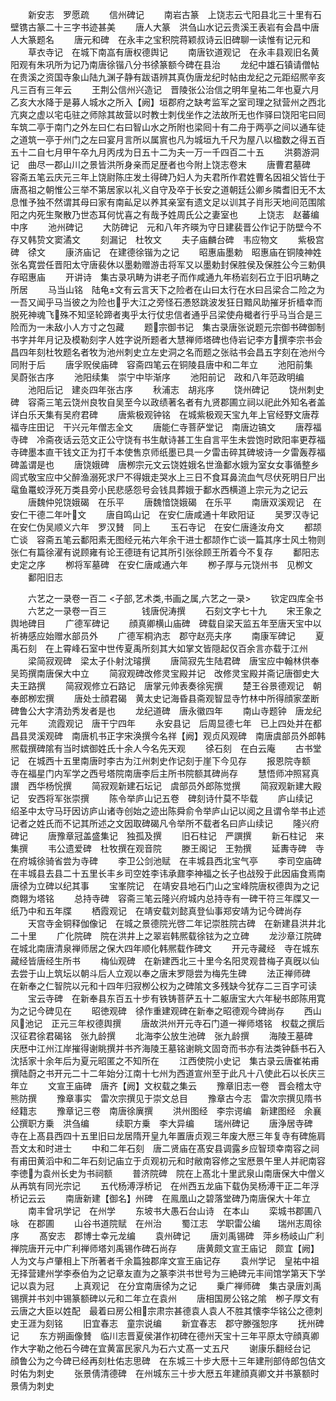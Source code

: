 <!-- { "loadSidebar": true } -->
　　新安志　罗愿疏
　　信州碑记
　　南岩古篆　上饶志云弋阳县北三十里有石壁镌古篆二十三字书迹甚美
　　唐人大篆　洪刍山水记云贵溪王表岩有会昌中唐人大篆题名
　　唐元和碑　在永丰之宝积院蒋颖叔诗云旧碑聊一读惟有记元和
　　草衣寺记　在城下南嵓有唐权德舆记
　　南唐钦道观记　在永丰县观旧名黄阳观有朱巩所为记乃南唐徐锴八分书徐篆额今碑在县治
　　龙纪中雄石镇请僧帖　在贵溪之资国寺象山陆九渊子静有跋语辨其真伪唐龙纪时帖由龙纪之元距绍熈辛亥凡三百有三年云
　　王荆公信州兴造记　晋陵张公治信之明年皇祐二年也夏六月乙亥大水降于是募人城水之所入【阙】垣郡府之缺考监军之室司理之狱营州之西北亢爽之虚以宅屯驻之师除其故营以时教士刺伐坐作之法故所无也作驿曰饶阳宅曰囘车筑二亭于南门之外左曰仁右曰智山水之所附也梁囘十有二舟于两亭之间以通车徒之道筑一亭于州门之左曰宴月言所以属賔也凡为城垣九千尺为屋八以楹数之得五百五十二自七月甲午卒九月丙戌为日五十二为夫一万一千四百二十五
　　洪蒭游洞记　曲尽一郡山川之景皆洪所身亲而足歴者也今附上饶志卷末
　　唐曹君墓碑　容斋五笔云庆元三年上饶尉陈庄发土得碑乃妇人为夫君所作君姓曹名因祖父皆仕于唐髙祖之朝惟公三举不第居家以礼义自守及卒于长安之道朝廷公卿乡隣耆旧无不太息惟予独不然谓其母曰家有南畆足以养其亲室有遗文足以训其子肖形天地间范围隂阳之内死生聚散乃世态耳何忧喜之有哉予姓周氏公之妻室也
　　上饶志　赵蕃编　中序
　　池州碑记
　　大防碑记　元和八年齐暎为守日建裴晋公作记于防壁今不存又韩贽文窦潏文
　　刻漏记　杜牧文
　　夫子庙麟台碑　韦应物文
　　紫极宫碑　徐文
　　康济庙记　在建德徐锴为之记
　　昭惠庙墨勅　昭惠庙在铜陵神姓张名寛尝任晋阳太守唐裴休以墨勅赠游击将军又以墨勅封保胜侯及保胜公今三勅俱存昭惠庙
　　开讲诗　集古录巩畴为讲老子而作咸通九年杨岩刻石立于旧巩畴之所居
　　马当山铭　陆龟文有云言天下之险者在山曰太行在水曰吕梁合二险之为一吾又闻乎马当彼之为险也乎大江之旁怪石慿怒跳波发狂日黯风助摧牙折樯幸而脱死神魂飞殊不知坚轮蹄者夷乎太行仗忠信者通乎吕梁使舟檝者行乎马当合是三险而为一未敌小人方寸之包藏
　　题宗御书记　集古录唐张说题元宗御书碑御制书字并年月记及模勒刻字人姓字说所题者大慧禅师塔碑也侍岩记李方撰李宗书会昌四年刻杜牧题名者牧为池州刺史立左史洞之名而题之张祜书会昌五字刻在池州今同附于后
　　唐孚贶侯庙碑　容斋四笔云在铜陵县唐中和二年立
　　池阳前集　吴蔚张古序
　　池阳续集　崇宁中毕渐序
　　池阳前记　政和八年范政明编
　　池阳后记　建炎四年张古序
　　秋浦志　胡兆序
　　饶州碑记
　　饶州刺史碑　容斋三笔云饶州良牧自吴至今以政绩著名者有九贤郡圃立祠以祀此外知名者盖详白乐天集有吴府君碑
　　唐紫极观钟铭　在城紫极观天宝九年上官经野文唐荐福寺庄田记　干兴元年僧志全文
　　唐能仁寺菩萨堂记　南唐边镐文
　　唐荐福寺碑　冷斋夜话云范文正公守饶有书生献诗甚工生自言平生未尝饱时欧阳率更荐福寺碑墨本直干钱文正为打千本使售京师纸墨已具一夕雷击碎其碑坡诗一夕雷轰荐福碑盖谓是也
　　唐饶娥碑　唐栁宗元文云饶姓娥名世渔鄱水娥为室女女事循整乡闾式敬宝应中父醉渔溺死求尸不得娥走哭水上三日不食耳鼻流血气尽伏死明日尸出鼋鱼鼍蛟浮死万类县旁小民悲感怨号会钱具葬娥于鄱水西横道上宗元为之记云
　　唐魏仲兕饶娥碣　在乐平
　　唐魏愔饶娥碣　在乐平
　　南唐双溪观记　在安仁干德二年叶文
　　唐自鸣山记　在安仁唐咸通十年欧阳证
　　吴罗汉寺记　在安仁伪吴顺义六年　罗汉賛　同上
　　玉石寺记　在安仁唐逄汝舟文
　　都颉亡谈　容斋五笔云鄱阳素无图经元祐六年余干进士都颉作亡谈一篇其序士风土物则张仁有篇徐濯有说顾雍有论王德琏有记其所引张徐顾王所着今不复存
　　鄱阳志　史定之序
　　栁将军墓碑　在安仁唐咸通六年
　　栁子厚与元饶州书　见栁文
　　鄱阳旧志

　　六艺之一录卷一百二
<子部,艺术类,书画之属,六艺之一录>
　　钦定四库全书
　　六艺之一录卷一百三　　　　钱唐倪涛撰
　　石刻文字七十九
　　宋王象之舆地碑目
　　广德军碑记
　　顔真卿横山庙碑　碑载自梁天监五年至唐天宝中以祈祷感应始赠水部员外
　　广德军桐汭志　郡守赵亮夫序
　　南康军碑记
　　夏禹石刻　在上霄峰石室中世传夏禹所刻其大如掌文皆隠起仅百余言亦载于江州
　　梁简寂观碑　梁太子仆射沈璿撰
　　唐简寂先生陆君碑　唐宝应中翰林供奉吴筠撰南唐保大中立
　　简寂观碑改修灵宝殿并记　改修灵宝殿并斋记唐御史大夫王路撰
　　简寂观修立石路记　唐掌元帅表奏徐宪撰
　　楚王谷景德观记　朝奉郎栁宏撰
　　唐处士顔君碣　黄太史记海昏县斋观智显寺竹林中所得顔家垄断碑鲁公大字清劲秀发者是也
　　龙纪道碑　唐永徽四年
　　南山寺题钟　唐龙纪元年
　　流霞观记　唐干宁四年
　　永安县记　后周显德七年　已上四处并在都昌县灵溪观碑　南唐机书正字宋涣撰今名祥【阙】观贞风观碑　南唐虞部员外郎韩熈载撰碑隂有当时嫔御姓氏十余人今名先天观
　　徐石刻　在白云庵
　　古书堂记　在城西十五里南唐时李古为江州刺史作记刻于崖下今见存
　　报恩院寺额　寺在福星门内军学之西号塔院南唐李后主所书院额其碑尚存
　　慧悟师冲照冩真讃　西华杨恱撰
　　简寂观新建石坛记　虞部员外郎陈觉撰
　　简寂观新建大殿记　安西将军张崇撰
　　陈令举庐山记五卷　碑刻诗什莫不毕载
　　庐山续记　绍圣中太守马玗因访庐山诸寺创始之迹出陈舜俞令举庐山记以阅之且谓令举书止述记者之姓氏而不记其所述之文因取碑碣凡令举所不载者名曰庐山续记
　　隆兴府碑记
　　唐豫章冠盖盛集记　独孤及撰
　　旧石柱记　严譔撰
　　新石柱记　来集撰
　　韦公遗爱碑　杜牧撰在观音院
　　滕王阁记　王勃撰
　　延夀寺碑　寺在府城徐骑省尝为寺碑
　　李卫公剑池赋　在丰城县西北宝气亭
　　李司空庙碑　在丰城县去县二十五里长丰乡司空姓李讳承鼐李神福之长子也战殁于此因庙食焉南唐徐为立碑以纪其事
　　宝峯院记　在靖安县地石门山之宝峰院唐权德舆为之记商翺为塔铭
　　总持寺碑　容斋三笔云隆兴府城内总持寺有一碑干符三年牒又一纸乃中和五年牒
　　栖霞观记　在靖安载刘懿真登仙事郑安靖为记今碑尚存
　　天宫寺金铜释伽像记　在城之景德院光啓二年记崇胜院古碑　在新建县洪井北二十里
　　广化院碑　院在洪井上之翠岩韩熈载徐铉为之立碑
　　龙沙章江院碑　在城北南唐清泉禅师居之保大四年顺化韩熈载作碑文
　　开元寺藏经　寺在城东藏经皆唐经生所书
　　梅仙观碑　在新建西北三十里今名阳灵观昔梅子真旣以仙去尝于山上筑坛以朝斗后人立观以奉之唐末罗隠尝为梅先生碑
　　法正禅师碑　在新奉之仁智院以元和十四年归寂栁公权为之碑隂文多残缺今犹存二三百字可读
　　宝云寺碑　在新奉县东百五十步有铁铸菩萨五十二躯唐宝大六年秘书郎陈用寛为之记今碑见在
　　昭徳观碑　徐作重建观碑在新奉之昭德观今碑尚存
　　西山风池记　正元三年权德舆撰
　　唐故洪州开元寺石门道一禅师塔铭　权载之撰后汉征君徐君碣铭　张九龄撰
　　北海李公放生池碑　张九龄撰
　　海陵王墓碑　庆厯中江州江岸摧得谢眺撰并书齐海陵王墓铭谢眺文固竒而书亦有法类钟繇书石入沈括家十余年后为夏元昭匿之不知所在
　　江西使院小史记　集古录云唐崔祐甫撰陆蔚之书开元二十二年始分江南十七州为西道宣州至于此凡十八使此石以长庆三年立
　　文宣王庙碑　唐齐【阙】文权载之集云
　　豫章旧志一卷　晋会稽太守熊防撰
　　豫章事实　雷次宗撰见于崇文总目
　　豫章古今志　雷次宗撰见隋书经籍志
　　豫章记三卷　南唐徐廙撰
　　洪州图经　李宗谔编　新建图经　余襄公撰职方乗　洪刍编　　　续职方乗　李大异编
　　瑞州碑记
　　唐浄居寺碑　寺在上髙县西四十五里旧曰龙居隋开皇九年置唐贞观三年废大厯三年复寺有碑施肩吾文太和时进士
　　中和二年石刻　唐二贤庙在髙安县调露乡应智顼幸南容之祠有甫田黄滔中和二年石刻记庙立于贞观初元和时敝南容修之宝厯景午里人并祀南容李徳为袁州长史为书祠额
　　普济院碑　院在上髙北十里武泉山南唐保大中僧义从再筑有同光宗记
　　五代杨溥浮桥记　在州西五龙庙下载伪吴杨溥干正二年浮桥记云云
　　南唐新建【御名】州碑　在鳯凰山之碧落堂碑乃南唐保大十年立
　　南丰曾巩学记　在州学
　　东坡书大愚石台山诗　在本山
　　栾城书郡圃八咏　在郡圃
　　山谷书道院赋　在州治
　　蜀江志　学职雷公编　　瑞州志周徐序
　　髙安志　郡博士幸元龙编
　　袁州碑记
　　唐刘禹锡碑　萍乡杨岐山广利禅院唐开元中广利禅师塔刘禹锡作碑石尚存
　　唐黄颇文宣王庙记　颇宜【阙】人为文与卢肇相上下所著者千余篇独郡庠文宣王庙记存
　　袁州学记　皇祐中祖无择营建州学李泰伯为之记章友直为之篆李洪书世号为三絶碑元丰间馆学第天下学记以袁为冠
　　上真观记　在分宜南唐徐为之记
　　乗广禅师碑　集古录唐刘禹锡撰并书刘中锡篆额碑以元和二年立在袁州
　　唐相国房公铭之隂　栁子厚文有云唐之大臣以姓配　最着曰房公相宗肃宗甚德袁人袁人不胜其懐李华铭公之德刺史王涯为刻铭
　　旧宜春志　童宗说编
　　新宜春志　郡守滕强恕序
　　抚州碑记
　　东方朔画像賛　临川志晋夏侯湛作初碑在德州天宝十三年平原太守顔真卿作大字勒之他石今碑在宜黄富民家凡为石六丈髙一丈五尺
　　谢康乐翻经台记　顔鲁公为之今碑已经再刻杜佑志思碑　在东城三十步大厯十三年建刑部侍郎包佶文时佑为刺史
　　张景倩清德碑　在州城东三十步大厯五年建顔真卿文并书篆额时景倩为刺史
